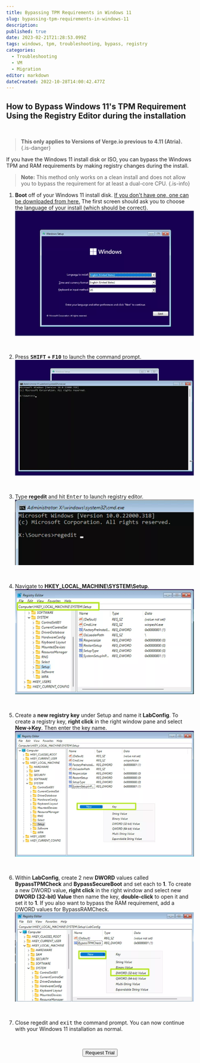 ```yaml
---
title: Bypassing TPM Requirements in Windows 11
slug: bypassing-tpm-requirements-in-windows-11
description: 
published: true
date: 2023-02-21T21:28:53.099Z
tags: windows, tpm, troubleshooting, bypass, registry
categories:
  - Troubleshooting
  - VM
  - Migration
editor: markdown
dateCreated: 2022-10-28T14:00:42.477Z
---
```


## How to Bypass Windows 11's TPM Requirement Using the Registry Editor during the installation
<br>

> **This only applies to Versions of Verge.io previous to 4.11 (Atria).**
{.is-danger}

If you have the Windows 11 install disk or ISO, you can bypass the Windows TPM and RAM requirements by making registry changes during the install.  
> **Note:** This method only works on a clean install and does not allow you to bypass the requirement for at least a dual-core CPU. 
{.is-info}


1. **Boot** off of your Windows 11 install disk. [If you don't have one, one can be downloaded from here.](https://www.microsoft.com/en-us/software-download/windows11) The first screen should ask you to choose the language of your install (which should be correct).
![tpm-1.png](/public/tpm-1.png)
<br>

2. Press **<kbd>SHIFT</kbd> + <kbd>F10</kbd>** to launch the command prompt. 
![tpm-2.png](/public/tpm-2.png)
<br>

3. Type **regedit** and hit <kbd>Enter</kbd> to launch registry editor.
![tpm-3.png](/public/tpm-3.png)
<br>

4. Navigate to **HKEY_LOCAL_MACHINE\SYSTEM\Setup**. 
![tpm-4.png](/public/tpm-4.png)
<br>

5. Create a **new registry key** under Setup and name it **LabConfig**. To create a registry key, **right click** in the right window pane and select **New->Key**. Then enter the key name.
![tpm-5.png](/public/tpm-5.png)
<br>

6. Within **LabConfig**, create 2 new **DWORD** values called **BypassTPMCheck** and **BypassSecureBoot** and set each to **1**. To create a new DWORD value, **right click** in the right window and select new **DWORD (32-bit) Value** then name the key, **double-click** to open it and set it to **1**.
If you also want to bypass the RAM requirement, add a DWORD values for BypassRAMCheck.
![tpm-6.png](/public/tpm-6.png)
<br>



7. Close regedit and <kbd>exit</kbd> the command prompt. You can now continue with your Windows 11 installation as normal.

<br>
<div style="text-align: center">
  
<a href="https://www.verge.io/test-drive" target="_blank"><button class="button-orange">Request Trial</button></a>
</div>